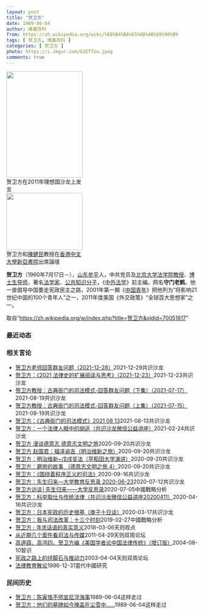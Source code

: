 ```yaml
---
layout: post
title: "贺卫方"
date: 1989-06-04
author: 维基百科
from: https://zh.wikipedia.org/wiki/%E8%B4%BA%E5%8D%AB%E6%96%B9
tags: [ 贺卫方, 维基百科 ]
categories: [ 贺卫方 ]
photo: https://i.imgur.com/G1ET7zo.jpeg
comments: true
---
```

<div class="mw-parser-output"><div class="thumb tright"><div class="thumbinner" style="width:202px;"><a href="/wiki/File:He_weifang_2011.9.12.jpg" class="image"><img alt="" src="//upload.wikimedia.org/wikipedia/commons/thumb/a/ad/He_weifang_2011.9.12.jpg/200px-He_weifang_2011.9.12.jpg" decoding="async" width="200" height="279" class="thumbimage" srcset="//upload.wikimedia.org/wikipedia/commons/thumb/a/ad/He_weifang_2011.9.12.jpg/300px-He_weifang_2011.9.12.jpg 1.5x, //upload.wikimedia.org/wikipedia/commons/thumb/a/ad/He_weifang_2011.9.12.jpg/400px-He_weifang_2011.9.12.jpg 2x" data-file-width="1152" data-file-height="1608"></a>  <div class="thumbcaption"><div class="magnify"><a href="/wiki/File:He_weifang_2011.9.12.jpg" class="internal" title="放大"></a></div>贺卫方在2011年理想国沙龙上发言</div></div></div>
<div class="thumb tright"><div class="thumbinner" style="width:202px;"><a href="/wiki/File:Hei_Weifang_with_Chan_Kin_Man_in_New_Asia_College,_CUHK.jpg" class="image"><img alt="" src="//upload.wikimedia.org/wikipedia/commons/thumb/c/c1/Hei_Weifang_with_Chan_Kin_Man_in_New_Asia_College%2C_CUHK.jpg/200px-Hei_Weifang_with_Chan_Kin_Man_in_New_Asia_College%2C_CUHK.jpg" decoding="async" width="200" height="150" class="thumbimage" srcset="//upload.wikimedia.org/wikipedia/commons/thumb/c/c1/Hei_Weifang_with_Chan_Kin_Man_in_New_Asia_College%2C_CUHK.jpg/300px-Hei_Weifang_with_Chan_Kin_Man_in_New_Asia_College%2C_CUHK.jpg 1.5x, //upload.wikimedia.org/wikipedia/commons/thumb/c/c1/Hei_Weifang_with_Chan_Kin_Man_in_New_Asia_College%2C_CUHK.jpg/400px-Hei_Weifang_with_Chan_Kin_Man_in_New_Asia_College%2C_CUHK.jpg 2x" data-file-width="2560" data-file-height="1920"></a>  <div class="thumbcaption"><div class="magnify"><a href="/wiki/File:Hei_Weifang_with_Chan_Kin_Man_in_New_Asia_College,_CUHK.jpg" class="internal" title="放大"></a></div>贺卫方和<a href="/wiki/%E9%99%B3%E5%81%A5%E6%B0%91" class="mw-disambig" title="陳健民">陳健民</a>教授在<a href="/wiki/%E9%A6%99%E6%B8%AF%E4%B8%AD%E6%96%87%E5%A4%A7%E5%AD%B8" title="香港中文大學">香港中文大學</a><a href="/wiki/%E6%96%B0%E4%BA%9E%E6%9B%B8%E9%99%A2" title="新亞書院">新亞書院</a>出席論壇</div></div></div>
<p><b>贺卫方</b>（1960年7月17日<span class="useeditintro" title="Template:BLP editintro">－</span>），<a href="/wiki/%E5%B1%B1%E4%B8%9C" class="mw-redirect" title="山东">山东</a><a href="/wiki/%E7%89%9F%E5%B9%B3" class="mw-redirect" title="牟平">牟平</a>人，中共党员及<a href="/wiki/%E5%8C%97%E4%BA%AC%E5%A4%A7%E5%AD%A6%E6%B3%95%E5%AD%A6%E9%99%A2" title="北京大学法学院">北京大学法学院</a><a href="/wiki/%E6%95%99%E6%8E%88" title="教授">教授</a>、<a href="/wiki/%E5%8D%9A%E5%A3%AB%E7%94%9F%E5%AF%BC%E5%B8%88" class="mw-redirect" title="博士生导师">博士生导师</a>，著名<a href="/wiki/%E6%B3%95%E5%AD%A6%E5%AE%B6" title="法学家">法学家</a>、<a href="/wiki/%E5%85%AC%E5%85%B1%E7%9F%A5%E8%AF%86%E5%88%86%E5%AD%90" title="公共知识分子">公共知识分子</a>，《<a href="/wiki/%E4%B8%AD%E5%A4%96%E6%B3%95%E5%AD%A6" title="中外法学">中外法学</a>》前主编。网名<b>守门老鹤</b>。他一直倡导中国要走宪政民主之路，2001年第一期《<a href="/wiki/%E4%B8%AD%E5%9B%BD%E9%9D%92%E5%B9%B4" title="中国青年">中国青年</a>》把他列为“将影响21世纪中国的100个青年人”之一，2011年度美国《外交政策》“全球百大思想家”之一。
</p>
</div><noscript><img src="//zh.wikipedia.org/wiki/Special:CentralAutoLogin/start?type=1x1" alt="" title="" width="1" height="1" style="border: none; position: absolute;"></noscript>
<div class="printfooter">取自“<a dir="ltr" href="https://zh.wikipedia.org/w/index.php?title=贺卫方&amp;oldid=70051817">https://zh.wikipedia.org/w/index.php?title=贺卫方&amp;oldid=70051817</a>”</div><div id="recent-news"><h3>最近动态</h3><ul></ul></div><div id="open-opinion"><h3>相关言论</h3><ul><li><a href="https://nodebe4.github.io/opinion/2021-12-29/%E8%B4%BA%E5%8D%AB%E6%96%B9%E8%80%81%E5%B8%88%E5%9B%9E%E7%AD%94%E7%BE%A4%E5%8F%8B%E9%97%AE%E9%A2%98-2021-12-28/" title="共识沙龙">贺卫方老师回答群友问题（2021-12-28）</a><time>2021-12-29</time><a class="tag">共识沙龙</a></li>
<li><a href="https://nodebe4.github.io/opinion/2021-12-23/%E8%B4%BA%E5%8D%AB%E6%96%B9-2021-%E6%B3%95%E5%BE%8B%E5%8F%B2%E7%9A%84%E6%89%A9%E5%B1%95%E9%98%85%E8%AF%BB%E4%B8%8E%E6%80%9D%E8%80%83-2021-12-23/" title="共识沙龙">贺卫方：《2021 法律史的扩展阅读与思考》（2021-12-23）</a><time>2021-12-23</time><a class="tag">共识沙龙</a></li>
<li><a href="https://nodebe4.github.io/opinion/2021-08-19/%E8%B4%BA%E5%8D%AB%E6%96%B9%E6%95%99%E6%8E%88-%E5%8F%A4%E5%85%B8%E8%A1%99%E9%97%A8%E7%9A%84%E5%8F%B8%E6%B3%95%E6%A8%A1%E5%BC%8F-%E5%9B%9E%E7%AD%94%E7%BE%A4%E5%8F%8B%E9%97%AE%E9%A2%98-%E4%B8%8B%E9%9B%86-2021-07-17/" title="共识沙龙">贺卫方教授：古典衙门的司法模式-回答群友问题（下集）（2021-07-17）</a><time>2021-08-19</time><a class="tag">共识沙龙</a></li>
<li><a href="https://nodebe4.github.io/opinion/2021-08-19/%E8%B4%BA%E5%8D%AB%E6%96%B9%E6%95%99%E6%8E%88-%E5%8F%A4%E5%85%B8%E8%A1%99%E9%97%A8%E7%9A%84%E5%8F%B8%E6%B3%95%E6%A8%A1%E5%BC%8F-%E5%9B%9E%E7%AD%94%E7%BE%A4%E5%8F%8B%E9%97%AE%E9%A2%98-%E4%B8%8A%E9%9B%86-2021-07-15/" title="共识沙龙">贺卫方教授：古典衙门的司法模式-回答群友问题（上集）（2021-07-15）</a><time>2021-08-19</time><a class="tag">共识沙龙</a></li>
<li><a href="https://nodebe4.github.io/opinion/2021-08-13/%E8%B4%BA%E5%8D%AB%E6%96%B9-%E5%8F%A4%E5%85%B8%E8%A1%99%E9%97%A8%E7%9A%84%E5%8F%B8%E6%B3%95%E6%A8%A1%E5%BC%8F-2021-08-13/" title="共识沙龙">贺卫方：《古典衙门的司法模式》2021 08 13</a><time>2021-08-13</time><a class="tag">共识沙龙</a></li>
<li><a href="https://nodebe4.github.io/opinion/2021-02-24/%E8%B4%BA%E5%8D%AB%E6%96%B9-%E4%B8%80%E4%B8%AA%E6%B3%95%E5%BE%8B%E4%BA%BA%E7%9C%BC%E4%B8%AD%E7%9A%84%E8%83%A1%E9%80%82-%E5%85%B1%E8%AF%86%E6%B2%99%E9%BE%99%E5%BE%AE%E4%BF%A1%E5%85%AC%E7%9B%8A%E8%AE%B2%E5%BA%A7/" title="共识沙龙">贺卫方：一个法律人眼中的胡适（共识沙龙微信公益讲座）</a><time>2021-02-24</time><a class="tag">共识沙龙</a></li>
<li><a href="https://nodebe4.github.io/opinion/2020-09-20/%E8%B4%BA%E5%8D%AB%E6%96%B9-%E6%BC%AB%E8%B0%88%E5%BE%B7%E6%84%8F%E5%BF%97-%E5%BE%B7%E6%84%8F%E5%BF%97%E6%96%87%E6%98%8E%E4%B9%8B%E6%97%85/" title="共识沙龙">贺卫方 漫谈德意志 德意志文明之旅</a><time>2020-09-20</time><a class="tag">共识沙龙</a></li>
<li><a href="https://nodebe4.github.io/opinion/2020-09-20/%E8%B4%BA%E5%8D%AB%E6%96%B9-%E8%B5%B5%E5%9B%BD%E5%90%9B-%E7%A6%8F%E6%B3%BD%E8%B0%95%E5%90%89-%E6%98%8E%E6%B2%BB%E7%BB%B4%E6%96%B0%E4%B9%8B%E6%97%85/" title="共识沙龙">贺卫方 赵国君：福泽谕吉（明治维新之旅）</a><time>2020-09-20</time><a class="tag">共识沙龙</a></li>
<li><a href="https://nodebe4.github.io/opinion/2020-09-20/%E8%B4%BA%E5%8D%AB%E6%96%B9-%E6%98%8E%E6%B2%BB%E7%BB%B4%E6%96%B0~%E6%88%8A%E6%88%8C%E5%8F%98%E6%B3%95-%E6%97%A9%E7%A8%BB%E7%94%B0%E5%A4%A7%E5%AD%A6%E6%BC%94%E8%AE%B2/" title="共识沙龙">贺卫方：明治维新~戊戌变法（早稻田大学演讲）</a><time>2020-09-20</time><a class="tag">共识沙龙</a></li>
<li><a href="https://nodebe4.github.io/opinion/2020-09-20/%E8%B4%BA%E5%8D%AB%E6%96%B9-%E7%A3%A8%E6%88%BF%E7%9A%84%E6%95%85%E4%BA%8B-%E5%BE%B7%E6%84%8F%E5%BF%97%E6%96%87%E6%98%8E%E4%B9%8B%E6%97%85-4/" title="共识沙龙">贺卫方：磨房的故事 （德意志文明之旅 4）</a><time>2020-09-20</time><a class="tag">共识沙龙</a></li>
<li><a href="https://nodebe4.github.io/opinion/2020-09-16/%E8%B4%BA%E5%8D%AB%E6%96%B9-%E5%9B%B4%E7%BB%95%E7%9D%80%E7%A8%8B%E5%BA%8F%E6%AD%A3%E4%B9%89%E7%9A%84%E5%8F%B8%E6%B3%95/" title="共识沙龙">贺卫方：《围绕着程序正义的司法》</a><time>2020-09-16</time><a class="tag">共识沙龙</a></li>
<li><a href="https://nodebe4.github.io/opinion/2020-07-12/%E8%B4%BA%E5%8D%AB%E6%96%B9-%E5%85%88%E7%94%9F%E5%BD%92%E6%9D%A5-%E5%A4%A7%E5%AD%A6%E6%95%99%E8%82%B2%E5%8F%8D%E6%80%9D%E5%BD%95-2020-06-23/" title="共识沙龙">贺卫方：先生归来—大学教育反思录  2020-06-23</a><time>2020-07-12</time><a class="tag">共识沙龙</a></li>
<li><a href="https://nodebe4.github.io/opinion/2020-07-05/%E8%B4%BA%E5%8D%AB%E6%96%B9%E8%AE%BF%E8%B0%88-%E5%85%88%E7%94%9F%E5%BD%92%E6%9D%A5-%E5%A4%A7%E5%AD%A6%E5%8F%8D%E6%80%9D%E5%BD%95/" title="">贺卫方访谈│先生归来——大学反思录</a><time>2020-07-05</time><a class="tag">中國戰略分析</a></li>
<li><a href="https://nodebe4.github.io/opinion/2020-04-16/%E8%B4%BA%E5%8D%AB%E6%96%B9-%E7%A7%91%E4%B8%BE%E5%8F%96%E4%BB%95%E4%B8%8E%E4%BC%A0%E7%BB%9F%E6%B3%95%E5%BE%8B-%E5%85%B1%E8%AF%86%E6%B2%99%E9%BE%99%E5%BE%AE%E4%BF%A1%E5%85%AC%E7%9B%8A%E8%AE%B2%E5%BA%A720200411/" title="共识沙龙">贺卫方：科举取仕与传统法律（共识沙龙微信公益讲座20200411）</a><time>2020-04-16</time><a class="tag">共识沙龙</a></li>
<li><a href="https://nodebe4.github.io/opinion/2020-03-17/%E8%B4%BA%E5%8D%AB%E6%96%B9-%E6%97%A5%E6%9C%AC%E5%AE%AA%E6%94%BF%E7%9A%84%E5%8E%86%E5%8F%B2%E6%A0%B9%E5%9F%BA-%E5%BA%9A%E5%AD%90%E5%8D%81%E6%97%A5%E8%B0%88/" title="共识沙龙">贺卫方：日本宪政的历史根基（庚子十日谈）</a><time>2020-03-17</time><a class="tag">共识沙龙</a></li>
<li><a href="https://nodebe4.github.io/opinion/2019-02-27/%E8%B4%BA%E5%8D%AB%E6%96%B9-%E6%88%91%E4%B8%8E%E5%8F%B8%E6%B3%95%E6%94%B9%E9%9D%A9-%E5%8D%81%E4%B8%89%E4%B8%AA%E6%97%B6%E5%88%BB/" title="贺卫方">贺卫方：我与司法改革：十三个时刻</a><time>2019-02-27</time><a class="tag">中國戰略分析</a></li>
<li><a href="https://nodebe4.github.io/opinion/2018-03-06/%E8%B4%BA%E5%8D%AB%E6%96%B9-%E5%AF%BB%E6%B1%82%E8%AF%9D%E8%AF%AD%E7%9A%84%E7%9C%9F%E5%AE%9E%E6%84%8F%E4%B9%89/" title="贺卫方">贺卫方 : 寻求话语的真实意义</a><time>2018-03-06</time><a class="tag">天则观点</a></li>
<li><a href="https://nodebe4.github.io/opinion/2011-04-29/%E4%BB%8E%E8%BF%91%E6%9C%9F%E5%87%A0%E4%B8%AA%E6%A1%88%E4%BB%B6%E7%9C%8B%E5%8F%B8%E6%B3%95%E4%B8%8E%E4%BC%A0%E5%AA%92/" title="贺卫方">从近期几个案件看司法与传媒</a><time>2011-04-29</time><a class="tag">天则双周论坛</a></li>
<li><a href="https://nodebe4.github.io/opinion/2004-08-10/%E9%AB%98%E9%81%93%E8%95%B4-%E9%AB%98%E9%B8%BF%E9%92%A7-%E8%B4%BA%E5%8D%AB%E6%96%B9%E7%BC%96-%E7%BE%8E%E5%9B%BD%E5%AD%A6%E8%80%85%E8%AE%BA%E4%B8%AD%E5%9B%BD%E6%B3%95%E5%BE%8B%E4%BC%A0%E7%BB%9F-%E5%A2%9E%E8%AE%A2%E7%89%88/" title="爱德布克">高道蕴、高鸿钧、贺卫方编《美国学者论中国法律传统》（增订版）</a><time>2004-08-10</time><a class="tag">智识</a></li>
<li><a href="https://nodebe4.github.io/opinion/2003-04-04/%E5%AE%AA%E6%94%BF%E4%B9%8B%E8%B7%AF%E4%B8%8A%E7%9A%84%E7%BB%8A%E8%84%9A%E7%9F%B3%E4%B8%8E%E6%8E%A8%E5%8A%A8%E5%8A%9B/" title="贺卫方">宪政之路上的绊脚石与推动力</a><time>2003-04-04</time><a class="tag">天则双周论坛</a></li>
<li><a href="https://nodebe4.github.io/opinion/1996-12-31/%E6%B3%95%E5%BE%8B%E6%95%99%E8%82%B2%E6%95%A3%E8%AE%BA/" title="贺卫方">法律教育散论</a><time>1996-12-31</time><a class="tag">當代中國研究</a></li>
</ul></div><div id="mjls-record"><h3>民间历史</h3><ul><li><a href="https://nodebe4.github.io/mjlsh/1989-06-04/%E8%B4%BA%E5%8D%AB%E6%96%B9-%E9%99%88%E5%AF%85%E6%81%AA%E4%B8%8D%E5%B8%88%E5%AE%A3%E5%B0%BC%E6%B5%AE%E6%B5%B7%E4%BA%8B/" title="贺卫方">贺卫方：陈寅恪不师宣尼浮海事</a><time>1989-06-04</time><a class="tag">这样走过</a></li>
<li><a href="https://nodebe4.github.io/mjlsh/1989-06-04/%E8%B4%BA%E5%8D%AB%E6%96%B9-%E4%BB%96%E4%BB%AC%E7%9A%84%E5%A2%93%E7%A2%91%E5%A6%82%E4%BB%8A%E6%8E%A9%E7%9B%96%E5%9C%A8%E5%B0%98%E9%9B%AA%E4%B8%AD/" title="贺卫方">贺卫方：他们的墓碑如今掩盖在尘雪中……</a><time>1989-06-04</time><a class="tag">这样走过</a></li>
</ul></div>